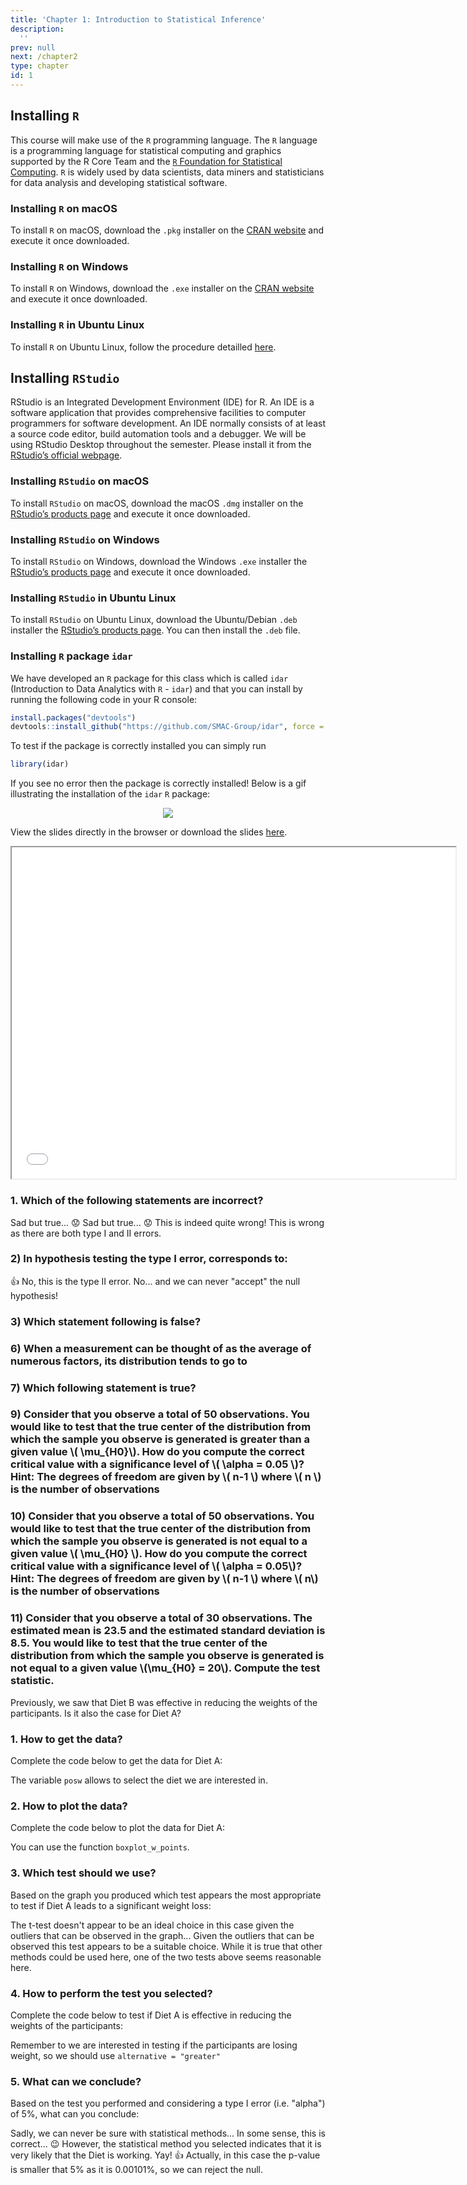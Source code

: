 ```yaml
---
title: 'Chapter 1: Introduction to Statistical Inference'
description:
  ''
prev: null
next: /chapter2
type: chapter
id: 1
---
```



<exercise id="1" title="Installing R and RStudio">

## Installing `R`

This course will make use of the `R` programming language. The `R` language is a programming language for statistical computing and graphics supported by the R Core Team and the [`R` Foundation for Statistical Computing](https://www.r-project.org/). `R` is widely used by data scientists, data miners and statisticians for data analysis and developing statistical software.

### Installing `R` on macOS

To install `R` on macOS, download the `.pkg` installer on the [CRAN website](https://cran.r-project.org/bin/macosx/) and execute it once downloaded.

### Installing `R` on Windows

To install `R` on Windows, download the `.exe` installer on the [CRAN website](https://cran.r-project.org/bin/windows/base/) and execute it once downloaded.

### Installing `R` in Ubuntu Linux

To install `R` on Ubuntu Linux, follow the procedure detailled [here](https://cran.r-project.org/).


## Installing `RStudio`

RStudio is an Integrated Development Environment (IDE) for R. An IDE is a software application that provides comprehensive facilities to computer programmers for software development. An IDE normally consists of at least a source code editor, build automation tools and a debugger. We will be using RStudio Desktop throughout the semester. Please install it from the [RStudio’s official webpage](https://www.rstudio.com/).


### Installing `RStudio` on macOS

To install `RStudio` on macOS, download the macOS `.dmg` installer on the [RStudio’s products page](https://www.rstudio.com/products/rstudio/download/) and execute it once downloaded.

### Installing `RStudio` on Windows

To install `RStudio` on Windows, download the Windows `.exe` installer the [RStudio’s products page](https://www.rstudio.com/products/rstudio/download/) and execute it once downloaded.

### Installing `RStudio` in Ubuntu Linux

To install `RStudio` on Ubuntu Linux, download the Ubuntu/Debian `.deb` installer the [RStudio’s products page](https://www.rstudio.com/products/rstudio/download/). You can then install the `.deb` file.

### Installing `R` package `idar` 

We have developed an `R` package for this class which is called `idar` (Introduction to Data Analytics with `R` - `idar`) and that you can install by running the following code in your R console:

```r
install.packages("devtools")
devtools::install_github("https://github.com/SMAC-Group/idar", force = TRUE)
```

To test if the package is correctly installed you can simply run

```r
library(idar)
```

If you see no error then the package is correctly installed! Below is a gif illustrating the installation of the `idar` `R` package:

<center>

![](idar.gif)

</center>

</exercise>


<exercise id="2" title="Lecture Slides">


View the slides directly in the browser or download the slides
[here](https://github.com/SMAC-Group/course_data_analytics/raw/master/static/Lecture1.pdf). 

<iframe src="/Lecture1.html" width="710" height="530">
</iframe>

<!--

<br>
<br>

<iframe  width="710" height="530" src="https://www.youtube.com/embed/nG5TXyyaeDs" title="YouTube video player" frameborder="0" allow="accelerometer; autoplay; clipboard-write; encrypted-media; gyroscope; picture-in-picture" allowfullscreen></iframe>

-->

</exercise>

<exercise id = "3" title ="Exercises">

### 1. Which of the following statements are incorrect?

<choice id="chap1_theo1">
<opt text="Every decision based on statistical methods is associated to a risk of taking the wrong decision." > Sad but true... 😟  </opt>
<opt text="Decisions based on p-values are not necessarily correct."> Sad but true... 😟 </opt>
<opt text="A scientific result based on a statistical analysis cannot be wrong." correct = "true"> This is indeed quite wrong! </opt>
<opt text="It is only when the null hypothesis is rejected that we are sure that our decision is correct." correct = "true"> This is wrong as there are both type I and II errors.</opt>
<opt text="When the null hypothesis is rejected, it is still that our conclusion is incorrect."> </opt>
<opt text="A scientific result based on statistical analyses allows to further our understanding of the studied phenomenon without being able to guarantee that the conclusions are 100% correct."> </opt>
</choice>

### 2) In hypothesis testing the type I error, corresponds to:

<choice id="chap1_theo2">
<opt text="the probability of rejecting null hypothesis when null hypothesis is true."correct="true"> 👍 
</opt>
<opt text="the probability of not rejecting null hypothesis when null hypothesis is false."> No, this is the type II error. 
</opt>
<opt text="the probability of accepting the null hypothesis when alternative hypothesis is true."> No... and we can never "accept" the null hypothesis!
</opt>
</choice>

### 3)  Which statement following is false?

<choice id="3">
<opt text="Small p-value indicates strong evidence against the alternative hypothesis." >
</opt>
<opt text="When the p-value is small enough, one says that the test based on the null and alternative hypothesis is significant." >
</opt>
<opt text="When the p-value is not small enough, with the available data, we can reject the null hypothesis."correct="true">
</opt>
<opt text="The obtained p-value summarizes the incompatibility between the data and the model constructed under the set of assumptions.">
</opt>
</choice>

### 6) When a measurement can be thought of as the average of numerous factors, its distribution tends to go to
<choice id="4">
<opt text="A uniform distribution." >
</opt>
<opt text="A Poisson distribution." >
</opt>
<opt text="A Beta distribution.">
</opt>
<opt text="A normal distribution." correct="true" >
</opt>
</choice>

### 7)  Which following statement is true?
<choice id="5">
<opt text="the hypotheses of the Wilcoxon signed rank test are on the population mean." >
</opt>
<opt text="the hypotheses of the Wilcoxon signed rank test are on the population median." correct="true">
</opt>
<opt text="the hypotheses of the Wilcoxon signed rank test are on the population standard deviation.">
</opt>
<opt text="the hypotheses of the Wilcoxon signed rank test are on the population mode.">
</opt>
</choice>


### 9) Consider that you observe a total of 50 observations. You would like to test that the true center of the distribution from which the sample you observe is generated is greater than a given value \\( \mu_{H0}\\). How do you compute the correct critical value with a significance level of \\( \alpha = 0.05 \\)? Hint: The degrees of freedom are given by \\( n-1 \\) where \\( n \\) is the number of observations



<choice id="7">
<opt text="<code>qt(p = 0.05, df = 49, lower.tail = FALSE)</code>" correct="true">
</opt>
<opt text="<code>qt(p = 0.05/2, df = 49, lower.tail = FALSE)</code>" >
</opt>
<opt text="<code>pt(q = .95, df = 49)</code>" >
</opt>
<opt text="<code>qt(p=.05, df=49, lower.tail=TRUE)</code>" >
</opt>
</choice>


### 10) Consider that you observe a total of 50 observations. You would like to test that the true center of the distribution from which the sample you observe is generated is not equal to a given value \\( \mu_{H0} \\). How do you compute the correct critical value with a significance level of \\( \alpha = 0.05\\)? Hint: The degrees of freedom are given by \\( n-1 \\) where \\( n\\) is the number of observations



<choice id="8">
<opt text="<code>qt(p = 0.05, df = 49, lower.tail = FALSE)</code>">
</opt>
<opt text="<code>qt(p = 0.05/2, df = 49, lower.tail = FALSE)</code>" correct="true">
</opt>
<opt text="<code>pt(q = .95, df = 49)</code>" >
</opt>
<opt text="<code>qt(p=.05, df=49, lower.tail=TRUE)</code>" >
</opt>
</choice>


### 11) Consider that you observe a total of 30 observations. The estimated mean is 23.5 and the estimated standard deviation is 8.5. You would like to test that the true center of the distribution from which the sample you observe is generated is not equal to a given value \\(\mu_{H0} = 20\\). Compute the test statistic. 


<choice id="9">
<opt text="<code>sqrt(30)*(23.5 - 20) / 8.5</code>" correct="true">
</opt>
<opt text="<code>sqrt(29)*(23.5 - 20) / 8.5</code>" >
</opt>
<opt text="<code>sqrt(29)*((23.5 - 20) / 8.5)</code>" >
</opt>
<opt text="<code>1-pt(sqrt(30)*(23.5 - 20) / 8.5, df = 29)</code>" >
</opt>
</choice>


</exercise>



<exercise id="4" title="Analysis of the Diet dataset">


<slides source="chapter1_diet">
</slides>
</exercise>

<exercise id="5" title="Exercises on the Diet dataset">

Previously, we saw that Diet B was effective in reducing the weights of the participants. Is it also the case for Diet A?

### 1. How to get the data?

Complete the code below to get the data for Diet A:

<codeblock id="chap1_diet_1">

The variable `posw` allows to select the diet we are interested in.

</codeblock>

### 2. How to plot the data?

Complete the code below to plot the data for Diet A:

<codeblock id="chap1_diet_2">

You can use the function `boxplot_w_points`.

</codeblock>

### 3. Which test should we use?

Based on the graph you produced which test appears the most appropriate to test if Diet A leads to a significant weight loss:

<choice id="chap1_diet_1">
<opt text="t-test."> The t-test doesn't appear to be an ideal choice in this case given the outliers that can be observed in the graph...</opt>
<opt text="Wilcoxon test." correct = "true" > Given the outliers that can be observed this test appears to be a suitable choice. </opt>
<opt text="other tests should be used here."> While it is true that other methods could be used here, one of the two tests above seems reasonable here. </opt>
</choice>

### 4. How to perform the test you selected?

Complete the code below to test if Diet A is effective in reducing the weights of the participants:

<codeblock id="chap1_diet_3">

Remember to we are interested in testing if the participants are losing weight, so we should use `alternative = "greater"` 

</codeblock>

### 5. What can we conclude?

Based on the test you performed and considering a type I error (i.e. "alpha") of 5%, what can you conclude:

<choice id="chap1_diet_2">
<opt text="The test shows that it is sure that Diet A significantly reduces the weight of the participants." > Sadly, we can never be sure with statistical methods... </opt>
<opt text="We don't really know..."> In some sense, this is correct... 😉  However, the statistical method you selected indicates that it is very likely that the Diet is working. </opt>
<opt text="We can reject the null hypothesis at the significance level of 5% and conclude that Diet A significantly reduces the weight of the participants." correct = "true"> Yay! 👍 </opt>
<opt text="We cannot reject the null hypothesis at the significance level of 5%."> Actually, in this case the p-value is smaller that 5% as it is 0.00101%, so we can reject the null.</opt>
</choice>

</exercise>

<exercise id="6" title="Example ?????? TO DO JUN" type = "slides">


<slides source="chapter1_01">
</slides>

</exercise>

